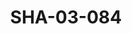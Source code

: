 ---
pid: SHA-03-084
title: SHA-03-084
language: en
collection: Sharhabil Ahmed
original_label: 
rights: Sharhabil Ahmed
location_of_original: Sharhabil Ahmed
photographer_or_studio: 
scanned_from: photograph 8.8 by 12.6
_date: August 1991
location: Khartoum
description: Concert Kamil Hussain 'Ali Yagoub
additional_notes: 
permission_display: 'yes'
on_server: 'no'
on_website: 'no'
permalink: "/archive/en/sha-03-084.html"
layout: photo-page
---